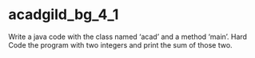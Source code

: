 # acadgild_bg_4_1

Write a java code with the class named ‘acad’ and a method ‘main’. Hard Code the program
with two integers and print the sum of those two.
